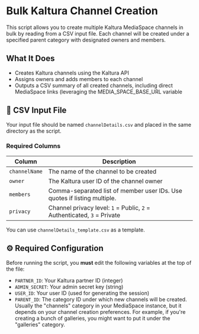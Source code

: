 # Bulk Kaltura Channel Creation

This script allows you to create multiple Kaltura MediaSpace channels in bulk by reading from a CSV input file. Each channel will be created under a specified parent category with designated owners and members.

## What It Does
- Creates Kaltura channels using the Kaltura API
- Assigns owners and adds members to each channel
- Outputs a CSV summary of all created channels, including direct MediaSpace links (leveraging the MEDIA_SPACE_BASE_URL variable

## 📂 CSV Input File
Your input file should be named `channelDetails.csv` and placed in the same
directory as the script.

### Required Columns
| Column       | Description                                                                 |
|--------------|-----------------------------------------------------------------------------|
| `channelName` | The name of the channel to be created                                        |
| `owner`       | The Kaltura user ID of the channel owner                                     |
| `members`     | Comma-separated list of member user IDs. Use quotes if listing multiple.     |
| `privacy`     | Channel privacy level: `1` = Public, `2` = Authenticated, `3` = Private      |

You can use `channelDetails_template.csv` as a template.

## ⚙️ Required Configuration
Before running the script, you **must** edit the following variables at the top of the file:

- `PARTNER_ID`: Your Kaltura partner ID (integer)
- `ADMIN_SECRET`: Your admin secret key (string)
- `USER_ID`: Your user ID (used for generating the session)
- `PARENT_ID`: The category ID under which new channels will be created. Usually the "channels" category in your MediaSpace instance, but it depends on your channel creation preferences. For example, if you're creating a bunch of galleries, you might want to put it under the "galleries" category. 
